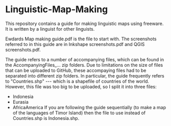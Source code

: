 # Linguistic-Map-Making
This repository contains a guide for making linguistic maps using freeware. It is written by a linguist for other linguists.

Ewdards Map making guide.pdf is the file to start with.
The screenshots referred to in this guide are in Inkshape screenshots.pdf and QGIS screenshots.pdf.

The guide refers to a number of accompanying files, which can be found in the AccompanyingFiles_... zip folders.
Due to limitations on the size of files that can be uploaded to GitHub, these accompaying files had to be
separated into different zip folders.
In particular, the guide frequently refers to "Countries.shp" --- which is a shapefile of countries of the world.
However, this file was too big to be uploaded, so I split it into three files:
 - Indonesia
 - Eurasia
 - AfricaAmerica
If you are following the guide sequentially (to make a map of the languages of Timor Island)
then the file to use instead of Countries.shp is Indonesia.shp.
